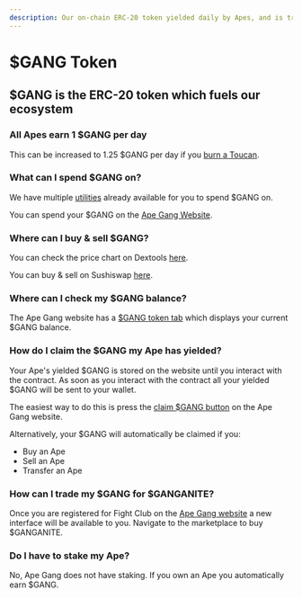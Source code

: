 ```yaml
---
description: Our on-chain ERC-20 token yielded daily by Apes, and is tradable for Ethereum
---
```


# $GANG Token

## $GANG is the ERC-20 token which fuels our ecosystem

### All Apes earn 1 $GANG per day

This can be increased to 1.25 $GANG per day if you [burn a Toucan](../faqs/how-do-i-burn-a-toucan.md).

### What can I spend $GANG on?

We have multiple [utilities](utilities.md) already available for you to spend $GANG on.

You can spend your $GANG on the [Ape Gang Website](https://apegang.art/utilities).

### Where can I buy & sell $GANG?

You can check the price chart on Dextools [here](https://www.dextools.io/app/ether/pair-explorer/0xaad85cb5e0d48ff9fc6e64db64315864ef2a1ca7).

You can buy & sell on Sushiswap [here](https://app.sushi.com/swap?inputCurrency=0xB73758FE1dc58Ac2A255a2950a3Fdd84DA656b84\&outputCurrency=ETH\&chainId=1).

### Where can I check my $GANG balance?

The Ape Gang website has a [$GANG token tab](https://apegang.art/token) which displays your current $GANG balance.

### How do I claim the $GANG my Ape has yielded?

Your Ape's yielded $GANG is stored on the website until you interact with the contract. As soon as you interact with the contract all your yielded $GANG will be sent to your wallet.

The easiest way to do this is press the [claim $GANG button](https://apegang.art/token) on the Ape Gang website.&#x20;

Alternatively, your $GANG will automatically be claimed if you:

* Buy an Ape
* Sell an Ape
* Transfer an Ape

### How can I trade my $GANG for $GANGANITE?

Once you are registered for Fight Club on the [Ape Gang website](https://apegang.art/) a new interface will be available to you. Navigate to the marketplace to buy $GANGANITE.

### Do I have to stake my Ape?

No, Ape Gang does not have staking. If you own an Ape you automatically earn $GANG.
